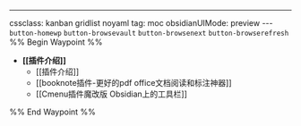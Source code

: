 ---
cssclass: kanban gridlist noyaml
tag: moc
obsidianUIMode: preview
--- `button-homewp`  `button-browsevault`  `button-browsenext` `button-browserefresh` 
%% Begin Waypoint %%
- **[[插件介绍]]**
	- [[插件介绍]]
	- [[booknote插件-更好的pdf office文档阅读和标注神器]]
	- [[Cmenu插件魔改版 Obsidian上的工具栏]]

%% End Waypoint %%